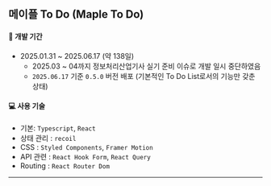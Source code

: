 ## 메이플 To Do (Maple To Do)

#### 📆 개발 기간
- 2025.01.31 ~ 2025.06.17 (약 138일)
  - 2025.03 ~ 04까지 정보처리산업기사 실기 준비 이슈로 개발 일시 중단하였음
  - `2025.06.17` 기준 `0.5.0` 버전 배포 (기본적인 To Do List로서의 기능만 갖춘 상태)

#### 💻 사용 기술
- 기본: `Typescript`, `React`
- 상태 관리 : `recoil`
- CSS : `Styled Components`, `Framer Motion`
- API 관련 : `React Hook Form`, `React Query`
- Routing : `React Router Dom`

---

